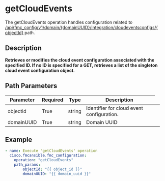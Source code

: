 # getCloudEvents

The getCloudEvents operation handles configuration related to [/api/fmc_config/v1/domain/{domainUUID}/integration/cloudeventsconfigs/{objectId}](/paths//api/fmc_config/v1/domain/{domain_uuid}/integration/cloudeventsconfigs/{object_id}.md) path.&nbsp;
## Description
**Retrieves or modifies the cloud event configuration associated with the specified ID. If no ID is specified for a GET, retrieves a list of the singleton cloud event configuration object.**

## Path Parameters
| Parameter | Required | Type | Description |
| --------- | -------- | ---- | ----------- |
| objectId | True | string <td colspan=3> Identifier for cloud event configuration. |
| domainUUID | True | string <td colspan=3> Domain UUID |

## Example
```yaml
- name: Execute 'getCloudEvents' operation
  cisco.fmcansible.fmc_configuration:
    operation: "getCloudEvents"
    path_params:
        objectId: "{{ object_id }}"
        domainUUID: "{{ domain_uuid }}"

```